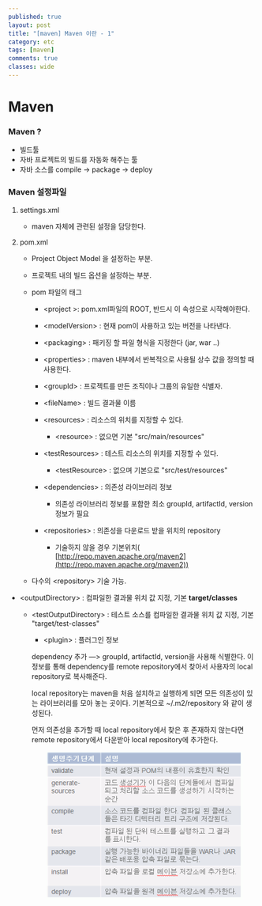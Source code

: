 ```yaml
---
published: true
layout: post
title: "[maven] Maven 이란 - 1"
category: etc
tags: [maven]
comments: true
classes: wide
---
```


# Maven

### Maven ?

- 빌드툴
- 자바 프로젝트의 빌드를 자동화 해주는 툴
- 자바 소스를 compile → package → deploy

### Maven 설정파일

1. settings.xml
    
    - maven 자체에 관련된 설정을 담당한다.
2. pom.xml
    - Project Object Model 을 설정하는 부분.
    
    - 프로젝트 내의 빌드 옵션을 설정하는 부분.
    
    - pom 파일의 태그
        - &lt;project &gt;: pom.xml파일의 ROOT, 반드시 이 속성으로 시작해야한다.
        - &lt;modelVersion&gt; : 현재 pom이 사용하고 있는 버전을 나타낸다.
        - &lt;packaging&gt; : 패키징 할 파일 형식을 지정한다 (jar, war ..)
        - &lt;properties&gt; : maven 내부에서 반복적으로 사용될 상수 값을 정의할 때 사용한다.
        - &lt;groupId&gt; : 프로젝트를 만든 조직이나 그룹의 유일한 식별자.
        - &lt;fileName&gt; : 빌드 결과물 이름
        
        - &lt;resources&gt; : 리소스의 위치를 지정할 수 있다.
        
            - &lt;resource&gt; : 없으면 기본 "src/main/resources"
        
        - &lt;testResources&gt; : 테스트 리소스의 위치를 지정할 수 있다.
        
            - &lt;testResource&gt; : 없으며 기본으로 "src/test/resources"
    
        - &lt;dependencies&gt; : 의존성 라이브러리 정보
        
            - 의존성 라이브러리 정보를 포함한 최소 groupId, artifactId, version 정보가 필요
        
        - &lt;repositories&gt; : 의존성을 다운로드 받을 위치의 repository

            - 기술하지 않을 경우 기본위치( [http://repo.maven.apache.org/maven2](http://repo.maven.apache.org/maven2)) 
    - 다수의 &lt;repository&gt; 기술 가능.
        
- &lt;outputDirectory&gt; : 컴파일한 결과물 위치 값 지정, 기본 **target/classes**
        
    - &lt;testOutputDirectory&gt; : 테스트 소스를 컴파일한 결과물 위치 값 지정, 기본 "target/test-classes"
        
        - &lt;plugin&gt; : 플러그인 정보
        
            
        
        dependency 추가 —> groupId, artifactId, version을 사용해 식별한다. 이 정보를 통해 dependency를 remote repository에서 찾아서 사용자의 local repository로 복사해준다.
        
        local repository는 maven을 처음 설치하고 실행하게 되면 모든 의존성이 있는 라이브러리를 모아 놓는 곳이다. 기본적으로 ~/.m2/repository 와 같이 생성된다.
        
        먼저 의존성을 추가할 때 local repository에서 찾은 후 존재하지 않는다면 remote repository에서 다운받아 local repository에 추가한다.
        
        <center><img src = '/assets/image/MavenLifeCycle.JPG' width = '400' height = '300' /></center>
        
        